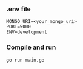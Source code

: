 ### .env file

```shell
MONGO_URI=<your_mongo_uri>
PORT=5000
ENV=development
```

### Compile and run

```shell
go run main.go
```
